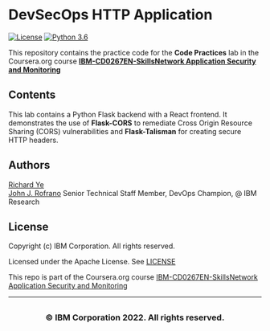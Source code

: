 # DevSecOps HTTP Application

[![License](https://img.shields.io/badge/License-Apache%202.0-blue.svg)](https://opensource.org/licenses/Apache-2.0)
[![Python 3.6](https://img.shields.io/badge/Python-3.6-green.svg)](https://shields.io/)

This repository contains the practice code for the **Code Practices** lab in the Coursera.org course [**IBM-CD0267EN-SkillsNetwork Application Security and Monitoring**](https://www.coursera.org/learn/application-security-and-monitoring)

## Contents

This lab contains a Python Flask backend with a React frontend. It demonstrates the use of **Flask-CORS** to remediate Cross Origin Resource Sharing (CORS) vulnerabilities and **Flask-Talisman** for creating secure HTTP headers.

## Authors

[Richard Ye](https://www.linkedin.com/in/richard-ye)  
[John J. Rofrano](https://www.coursera.org/instructor/johnrofrano) Senior Technical Staff Member, DevOps Champion, @ IBM Research  

## License

Copyright (c) IBM Corporation. All rights reserved.

Licensed under the Apache License. See [LICENSE](LICENSE)

This repo is part of the Coursera.org course [IBM-CD0267EN-SkillsNetwork Application Security and Monitoring](https://www.coursera.org/learn/application-security-and-monitoring/)

---

## <h3 align="center"> © IBM Corporation 2022. All rights reserved. <h3/>